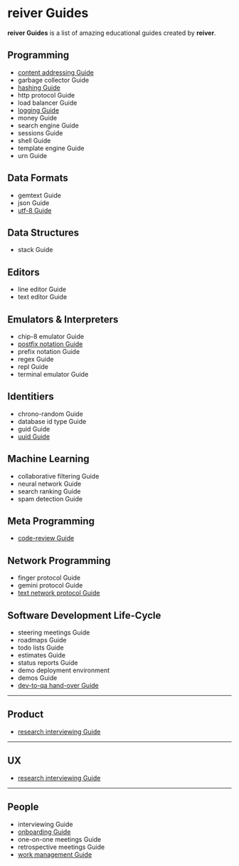 # reiver Guides

**reiver Guides** is a list of amazing educational guides created by **reiver**.

## Programming

* [content addressing Guide](http://github.com/reiver/guide-content-addressing)
* garbage collector Guide
* [hashing Guide](https://github.com/reiver/guide-hashing)
* http protocol Guide
* load balancer Guide
* [logging Guide](http://github.com/reiver/guide-logging)
* money Guide
* search engine Guide
* sessions Guide
* shell Guide
* template engine Guide
* urn Guide

## Data Formats

* gemtext Guide
* json Guide
* [utf-8 Guide](https://github.com/reiver/guide-utf8)

## Data Structures

* stack Guide

## Editors

* line editor Guide
* text editor Guide

## Emulators & Interpreters

* chip-8 emulator Guide
* [postfix notation Guide](https://github.com/reiver/guide-postfix-notation)
* prefix notation Guide
* regex Guide
* repl Guide
* terminal emulator Guide

## Identitiers

* chrono-random Guide
* database id type Guide
* guid Guide
* [uuid Guide](https://github.com/reiver/guide-uuid)

## Machine Learning

* collaborative filtering Guide
* neural network Guide
* search ranking Guide
* spam detection Guide

## Meta Programming

* [code-review Guide](https://github.com/reiver/guide-code-review)

## Network Programming

* finger protocol Guide
* gemini protocol Guide
* [text network protocol Guide](https://github.com/reiver/guide-text-network-protocol)

## Software Development Life-Cycle

* steering meetings Guide
* roadmaps Guide
* todo lists Guide
* estimates Guide
* status reports Guide
* demo deployment environment
* demos Guide
* [dev-to-qa hand-over Guide](https://github.com/reiver/guide-dev-to-qa-hand-over)

---

## Product

* [research interviewing Guide](https://github.com/reiver/guide-research-interviewing)

---

## UX

* [research interviewing Guide](https://github.com/reiver/guide-research-interviewing)

---

## People

* interviewing Guide
* [onboarding Guide](https://github.com/reiver/guide-onboarding)
* one-on-one meetings Guide
* retrospective meetings Guide
* [work management Guide](https://github.com/reiver/guide-work-management)
